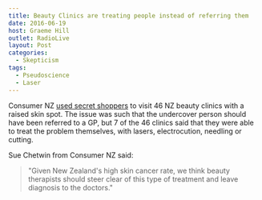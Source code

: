 ```yaml
---
title: Beauty Clinics are treating people instead of referring them
date: 2016-06-19
host: Graeme Hill
outlet: RadioLive
layout: Post
categories:
  - Skepticism
tags:
  - Pseudoscience
  - Laser
---
```


Consumer NZ [used secret shoppers](http://www.nzherald.co.nz/lifestyle/news/article.cfm?c_id=6&objectid=11657183) to visit 46 NZ beauty clinics with a raised skin spot. The issue was such that the undercover person should have been referred to a GP, but 7 of the 46 clinics said that they were able to treat the problem themselves, with lasers, electrocution, needling or cutting.

<!-- more -->

Sue Chetwin from Consumer NZ said:

> "Given New Zealand's high skin cancer rate, we think beauty therapists should steer clear of this type of treatment and leave diagnosis to the doctors."
